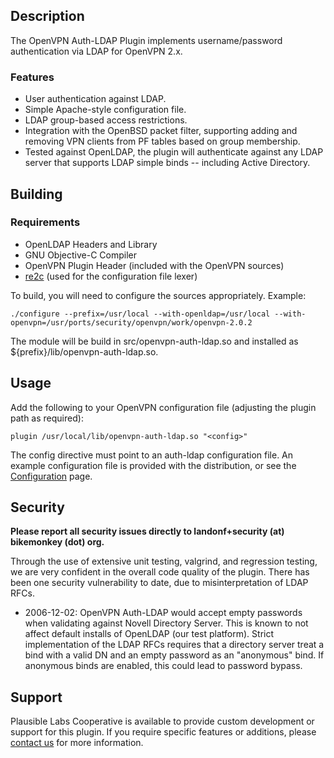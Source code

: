 ## Description ##

The OpenVPN Auth-LDAP Plugin implements username/password authentication via LDAP for OpenVPN 2.x.

### Features ###
  * User authentication against LDAP.
  * Simple Apache-style configuration file.
  * LDAP group-based access restrictions.
  * Integration with the OpenBSD packet filter, supporting adding and removing VPN clients from PF tables based on group membership.
  * Tested against OpenLDAP, the plugin will authenticate against any LDAP server that supports LDAP simple binds -- including Active Directory.

## Building ##

### Requirements ###

  * OpenLDAP Headers and Library
  * GNU Objective-C Compiler
  * OpenVPN Plugin Header (included with the OpenVPN sources)
  * [re2c](http://www.re2c.org/) (used for the configuration file lexer)

To build, you will need to configure the sources appropriately. Example:

```
./configure --prefix=/usr/local --with-openldap=/usr/local --with-openvpn=/usr/ports/security/openvpn/work/openvpn-2.0.2
```

The module will be build in src/openvpn-auth-ldap.so and installed as ${prefix}/lib/openvpn-auth-ldap.so.

## Usage ##

Add the following to your OpenVPN configuration file (adjusting the plugin path as required):

```
plugin /usr/local/lib/openvpn-auth-ldap.so "<config>"
```

The config directive must point to an auth-ldap configuration file. An example configuration file is provided with the distribution, or see the [Configuration](Configuration.md) page.


## Security ##

**Please report all security issues directly to landonf+security (at) bikemonkey (dot) org.**

Through the use of extensive unit testing, valgrind, and regression testing, we are very confident in the overall code quality of the plugin. There has been one security vulnerability to date, due to misinterpretation of LDAP RFCs.

  * 2006-12-02: OpenVPN Auth-LDAP would accept empty passwords when validating against Novell Directory Server. This is known to not affect default installs of OpenLDAP (our test platform). Strict implementation of the LDAP RFCs requires that a directory server treat a bind with a valid DN and an empty password as an "anonymous" bind. If anonymous binds are enabled, this could lead to password bypass.

## Support ##

Plausible Labs Cooperative is available to provide custom development or support for this plugin. If you require specific features or additions, please [contact us](http://www.plausible.coop/about/) for more information.